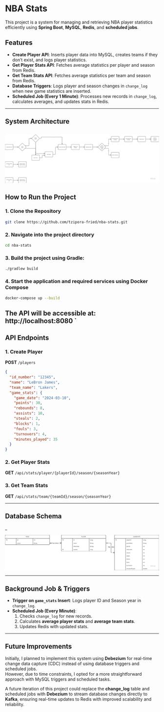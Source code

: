 # NBA Stats 

This project is a system for managing and retrieving NBA player statistics efficiently using **Spring Boot**, **MySQL**, **Redis**, and **scheduled jobs**.

##  Features
- **Create Player API**: Inserts player data into MySQL, creates teams if they don’t exist, and logs player statistics.
- **Get Player Stats API**: Fetches average statistics per player and season from Redis.
- **Get Team Stats API**: Fetches average statistics per team and season from Redis.
- **Database Triggers**: Logs player and season changes in `change_log` when new game statistics are inserted.
- **Scheduled Job (Every 1 Minute)**: Processes new records in `change_log`, calculates averages, and updates stats in Redis.

---

##  System Architecture

![img.png](img.png)
---

##  How to Run the Project

### **1. Clone the Repository**
```sh
git clone https://github.com/tzipora-fried/nba-stats.git
```
### **2. Navigate into the project directory**
```sh
cd nba-stats
```
### **3. Build the project using Gradle:**
```sh
./gradlew build 
```

### **4. Start the application and required services using Docker Compose**
```sh
docker-compose up --build
```

The API will be accessible at:
http://localhost:8080
`
---

## API Endpoints

### **1. Create Player**
**POST** `/players`
```json
{
  "id_number": "12345",
  "name": "LeBron James",
  "team_name": "Lakers",
  "game_stats": {
    "game_date": "2024-03-10",
    "points": 30,
    "rebounds": 8,
    "assists": 10,
    "steals": 2,
    "blocks": 1,
    "fouls": 3,
    "turnovers": 4,
    "minutes_played": 35
  }
}
```

### **2. Get Player Stats**
**GET** `/api/stats/player/{playerId}/season/{seasonYear}`

### **3. Get Team Stats**
**GET** `/api/stats/team/{teamId}/season/{seasonYear}`

---

## Database Schema
_

![img_1.png](img_1.png)

---

## Background Job & Triggers
- **Trigger on `game_stats` Insert**: Logs player ID and Season year in `change_log`.
- **Scheduled Job (Every Minute)**:
    1. Checks `change_log` for new records.
    2. Calculates **average player stats** and **average team stats**.
    3. Updates Redis with updated stats.

---

## Future Improvements

Initially, I planned to implement this system using **Debezium** for real-time change data capture (CDC) instead of using database triggers and scheduled jobs.  
However, due to time constraints, I opted for a more straightforward approach with MySQL triggers and scheduled tasks.

A future iteration of this project could replace the **change_log** table and scheduled jobs with **Debezium** to stream database changes directly to **Kafka**, ensuring real-time updates to Redis with improved scalability and reliability.



